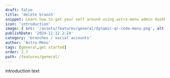 ```yaml
---
draft: false
title: 'delete branch'
snippet: Learn how to get your self around using astro-menu admin dashboard
icon: 'introduction'
image: { src: '/assets/features/general/dynamic-qr-code-menu.png', alt: '' }
publishDate: '2024-11-12 2:24'
category: 'branches / social accounts'
author: 'Astro-Menu'
tags: [general,get started]
order: 2.7
path: /features/general/
---
```


introduction text